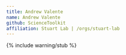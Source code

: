 ```yaml
---
title: Andrew Valente
name: Andrew Valente
github: ScienceToolkit
affiliation: Stuart Lab | /orgs/stuart-lab
---
```


{% include warning/stub %}
